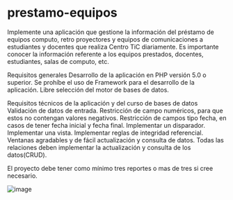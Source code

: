 # prestamo-equipos

Implemente una aplicación que gestione la información del préstamo de equipos computo, 
retro proyectores y equipos de comunicaciones a estudiantes y docentes que realiza Centro 
TiC diariamente. Es importante conocer la información referente a los equipos prestados, 
docentes, estudiantes, salas de computo, etc.

Requisitos generales
Desarrollo de la aplicación en PHP versión 5.0 o superior.
Se prohíbe el uso de Framework para el desarrollo de la aplicación.
Libre selección del motor de bases de datos.

Requisitos técnicos de la aplicación y del curso de bases de datos
Validación de datos de entrada.
Restricción de campo numéricos, para que estos no contengan valores negativos.
Restricción de campos tipo fecha, en casos de tener fecha inicial y fecha final.
Implementar un disparador.
Implementar una vista.
Implementar reglas de integridad referencial.
Ventanas agradables y de fácil actualización y consulta de datos.
Todas las relaciones deben implementar la actualización y consulta de los 
datos(CRUD).

El proyecto debe tener como mínimo tres reportes o mas de tres si cree necesario.

![image](https://github.com/edgarlozadagonzalez/prestamo-equipos/assets/110056560/aea14c71-f25f-4683-a510-975697ab9f89)
